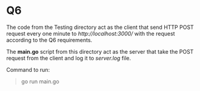 # Q6

The code from the Testing directory act as the client that send HTTP POST request every one minute to _http://localhost:3000/_
with the request according to the Q6 requirements.

The **main.go** script from this directory act as the server that take the POST request from the client and log it to _server.log_ file.

Command to run:

> go run main.go

